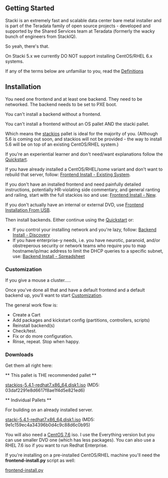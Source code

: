 ## Getting Started

Stacki is an extremely fast and scalable data center bare metal installer and is part of the Teradata family of open source projects - developed and supported by the Shared Services team at Teradata (formerly the wacky bunch of engineers from StackIQ).

So yeah, there's that.

On Stacki 5.x we currently DO NOT support installing CentOS/RHEL 6.x systems.

If any of the terms below are unfamiliar to you, read the [Definitions](Definitions)

## Installation

You need one frontend and at least one backend.  They need to be networked.  The backend needs to be set to PXE boot.

You can't install a backend without a frontend.

You can't install a frontend without an OS pallet AND the stacki pallet.

Which means the [stackios](https://github.com/Teradata/stacki/releases/download/stacki-5.4.1/stackios-5.4.1-redhat7.x86_64.disk1.iso) pallet is ideal for the majority of you. (Although 5.6 is coming out soon, and stackios will not be provided - the way to install 5.6 will be on top of an existing CentOS/RHEL system.)

If you're an experiential learner and don't need/want explanations follow the [Quickstart](Quickstart).

If you have already installed a CentOS/RHEL/some variant and don't want to rebuild that server, follow: [Frontend Install - Existing System](Frontend-Install-Existing).

If you don't have an installed frontend and need painfully detailed instructions, potentially HR-violating side commentary, and general ranting and railing, start with the full stackios iso and use: [Frontend Install - New](Frontend-Install-New).

If you don't actually have an internal or external DVD, use  [Frontend Installation From USB](Frontend-Installation-From-USB).

Then install backends. Either continue using the [Quickstart](Quickstart) or:

* If you control your installing network and you're lazy, follow: [Backend Install - Discovery](Backend-Install-Discovery)
* If you have enterprise-y needs, i.e. you have neurotic, paranoid, and/or obstreperous security or network teams who require you to map hostname/ip/mac address to limit the DHCP queries to a specific subnet, use: [Backend Install -  Spreadsheet](Backend-Install-Spreadsheet)

### Customization

If you give a mouse a cluster.....

Once you've done all that and have a default frontend and a default backend up, you'll want to start [Customization](Customization).

The general work flow is:

* Create a Cart
* Add packages and kickstart config (partitions, controllers, scripts)
* Reinstall backend(s)
* Check/test.
* Fix or do more configuration.
* Rinse, repeat. Stop when happy.

### Downloads
Get them all right here:

** This pallet is THE recommended pallet **

[stackios-5.4.1-redhat7.x86_64.disk1.iso](https://github.com/Teradata/stacki/releases/download/stacki-5.4.1/stackios-5.4.1-redhat7.x86_64.disk1.iso) (MD5: 03daf2291e8d6617f8ae1f4d5e821ed6)

** Individual Pallets **

For building on an already installed server.

[stacki-5.4.1-redhat7.x86_64.disk1.iso](https://github.com/Teradata/stacki/releases/download/stacki-5.4.1/stacki-5.4.1-redhat7.x86_64.disk1.iso) (MD5: 9e1c159ec4a34396b0d4c9c88d6c0b95)

You will also need a [CentOS 7.6](http://archive.kernel.org/centos-vault/7.6.1810/isos/x86_64/) iso. I use the Everything version but you can use smaller DVD one (which has less packages). You can also use a RHEL 7.6 iso if you want to run Redhat Enterprise.

If you're installing on a pre-installed CentOS/RHEL machine you'll need the **frontend-install.py** script as well:

[frontend-install.py](https://raw.githubusercontent.com/Teradata/stacki/master/tools/fab/frontend-install.py)
